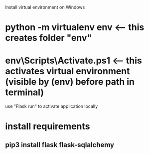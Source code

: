 Install virtual environment on Windows
# python -m virtualenv env <-- this creates folder "env"
# env\Scripts\Activate.ps1 <-- this activates virtual environment (visible by (env) before path in terminal)
use "Flask run" to activate application locally
# install requirements
## pip3 install flask flask-sqlalchemy